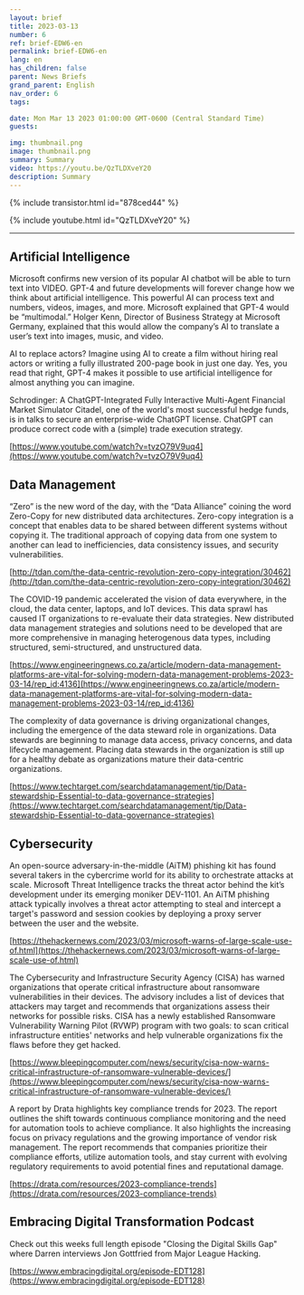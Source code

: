 ```yaml
---
layout: brief
title: 2023-03-13
number: 6
ref: brief-EDW6-en
permalink: brief-EDW6-en
lang: en
has_children: false
parent: News Briefs
grand_parent: English
nav_order: 6
tags:

date: Mon Mar 13 2023 01:00:00 GMT-0600 (Central Standard Time)
guests:

img: thumbnail.png
image: thumbnail.png
summary: Summary
video: https://youtu.be/QzTLDXveY20
description: Summary
---
```



{% include transistor.html id="878ced44" %}



{% include youtube.html id="QzTLDXveY20" %}


---

## Artificial Intelligence

Microsoft confirms new version of its popular AI chatbot will be able to turn text into VIDEO. GPT-4 and future developments will forever change how we think about artificial intelligence. This powerful AI can process text and numbers, videos, images, and more. Microsoft explained that GPT-4 would be “multimodal.” Holger Kenn, Director of Business Strategy at Microsoft Germany, explained that this would allow the company’s AI to translate a user’s text into images, music, and video.

AI to replace actors? Imagine using AI to create a film without hiring real actors or writing a fully illustrated 200-page book in just one day. Yes, you read that right, GPT-4 makes it possible to use artificial intelligence for almost anything you can imagine.

Schrodinger: A ChatGPT-Integrated Fully Interactive Multi-Agent Financial Market Simulator Citadel, one of the world's most successful hedge funds, is in talks to secure an enterprise-wide ChatGPT license.  ChatGPT can produce correct code with a (simple) trade execution strategy. 

[https://www.youtube.com/watch?v=tvzO79V9uq4](https://www.youtube.com/watch?v=tvzO79V9uq4)

## Data Management

“Zero” is the new word of the day, with the “Data Alliance” coining the word Zero-Copy for new distributed data architectures. Zero-copy integration is a concept that enables data to be shared between different systems without copying it. The traditional approach of copying data from one system to another can lead to inefficiencies, data consistency issues, and security vulnerabilities. 

[http://tdan.com/the-data-centric-revolution-zero-copy-integration/30462](http://tdan.com/the-data-centric-revolution-zero-copy-integration/30462)

The COVID-19 pandemic accelerated the vision of data everywhere, in the cloud, the data center, laptops, and IoT devices. This data sprawl has caused IT organizations to re-evaluate their data strategies. New distributed data management strategies and solutions need to be developed that are more comprehensive in managing heterogenous data types, including structured, semi-structured, and unstructured data.  

[https://www.engineeringnews.co.za/article/modern-data-management-platforms-are-vital-for-solving-modern-data-management-problems-2023-03-14/rep_id:4136](https://www.engineeringnews.co.za/article/modern-data-management-platforms-are-vital-for-solving-modern-data-management-problems-2023-03-14/rep_id:4136)

The complexity of data governance is driving organizational changes, including the emergence of the data steward role in organizations. Data stewards are beginning to manage data access, privacy concerns, and data lifecycle management. Placing data stewards in the organization is still up for a healthy debate as organizations mature their data-centric organizations. 

[https://www.techtarget.com/searchdatamanagement/tip/Data-stewardship-Essential-to-data-governance-strategies](https://www.techtarget.com/searchdatamanagement/tip/Data-stewardship-Essential-to-data-governance-strategies)

## Cybersecurity

An open-source adversary-in-the-middle (AiTM) phishing kit has found several takers in the cybercrime world for its ability to orchestrate attacks at scale. Microsoft Threat Intelligence tracks the threat actor behind the kit’s development under its emerging moniker DEV-1101. An AiTM phishing attack typically involves a threat actor attempting to steal and intercept a target's password and session cookies by deploying a proxy server between the user and the website.   

[https://thehackernews.com/2023/03/microsoft-warns-of-large-scale-use-of.html](https://thehackernews.com/2023/03/microsoft-warns-of-large-scale-use-of.html)

The Cybersecurity and Infrastructure Security Agency (CISA) has warned organizations that operate critical infrastructure about ransomware vulnerabilities in their devices. The advisory includes a list of devices that attackers may target and recommends that organizations assess their networks for possible risks. CISA has a newly established Ransomware Vulnerability Warning Pilot (RVWP) program with two goals: to scan critical infrastructure entities' networks and help vulnerable organizations fix the flaws before they get hacked. 

[https://www.bleepingcomputer.com/news/security/cisa-now-warns-critical-infrastructure-of-ransomware-vulnerable-devices/](https://www.bleepingcomputer.com/news/security/cisa-now-warns-critical-infrastructure-of-ransomware-vulnerable-devices/)

A report by Drata highlights key compliance trends for 2023. The report outlines the shift towards continuous compliance monitoring and the need for automation tools to achieve compliance. It also highlights the increasing focus on privacy regulations and the growing importance of vendor risk management. The report recommends that companies prioritize their compliance efforts, utilize automation tools, and stay current with evolving regulatory requirements to avoid potential fines and reputational damage. 

[https://drata.com/resources/2023-compliance-trends](https://drata.com/resources/2023-compliance-trends)

## Embracing Digital Transformation Podcast

Check out this weeks full length episode "Closing the Digital Skills Gap" where Darren interviews Jon Gottfried from Major League Hacking.

[https://www.embracingdigital.org/episode-EDT128](https://www.embracingdigital.org/episode-EDT128)


